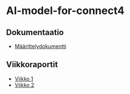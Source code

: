 # AI-model-for-connect4

## Dokumentaatio
* [Määrittelydokumentti](/dokumentaatio/maarittelydokumentti.md)

## Viikkoraportit
* [Viikko 1](/dokumentaatio/viikkoraportit/viikkoraportti_1.md)
* [Viikko 2](/dokumentaatio/viikkoraportit/viikkoraportti_2.md)
